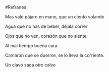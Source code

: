 #Refranes

Mas vale pájaro en mano, que un ciento volando

Agua que no has de beber, déjala correr

Ojos que no ven, corazón que no siente

Al mal tiempo buena cara

Camaron que se duerme, se lo lleva la corriente.

Un clavo saca otro calvo
